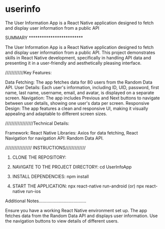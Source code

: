 # userinfo
The User Information App is a React Native application designed to fetch and display user information from a public API



SUMMARY *************************

The User Information App is a React Native application designed to fetch and display user information from a public API. This project demonstrates skills in React Native development, specifically in handling API data and presenting it in a user-friendly and aesthetically pleasing interface.



////////////Key Features:

Data Fetching: The app fetches data for 80 users from the Random Data API.
User Details: Each user's information, including ID, UID, password, first name, last name, username, email, and avatar, is displayed on a separate screen.
Navigation: The app includes Previous and Next buttons to navigate between user details, showing one user's data per screen.
Responsive Design: The app features a clean and responsive UI, making it visually appealing and adaptable to different screen sizes.



//////////////////Technical Details:


Framework: React Native
Libraries: Axios for data fetching, React Navigation for navigation
API: Random Data API.




///////////////// INSTRUCTIONS/////////////


1. CLONE THE REPOSITORY:
2. NAVIGATE TO THE PROJECT DIRECTORY:                 cd UserInfoApp

3. INSTALL DEPENDENCIES:                                 npm install

4. START THE APPLICATION:
   npx react-native run-android
 (or)
npx react-native run-ios










Additional Notes......................................

Ensure you have a working React Native environment set up.
The app fetches data from the Random Data API and displays user information.
Use the navigation buttons to view details of different users.








